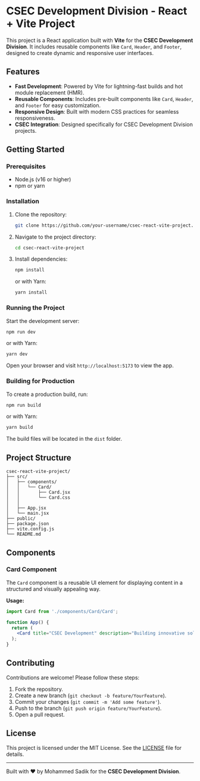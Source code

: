  # CSEC Development Division - React + Vite Project

This project is a React application built with **Vite** for the **CSEC Development Division**. It includes reusable components like `Card`, `Header`, and `Footer`, designed to create dynamic and responsive user interfaces.

## Features

- **Fast Development**: Powered by Vite for lightning-fast builds and hot module replacement (HMR).
- **Reusable Components**: Includes pre-built components like `Card`, `Header`, and `Footer` for easy customization.
- **Responsive Design**: Built with modern CSS practices for seamless responsiveness.
- **CSEC Integration**: Designed specifically for CSEC Development Division projects.

## Getting Started

### Prerequisites

- Node.js (v16 or higher)
- npm or yarn

### Installation

1. Clone the repository:

   ```bash
   git clone https://github.com/your-username/csec-react-vite-project.git
   ```

2. Navigate to the project directory:

   ```bash
   cd csec-react-vite-project
   ```

3. Install dependencies:

   ```bash
   npm install
   ```

   or with Yarn:

   ```bash
   yarn install
   ```

### Running the Project

Start the development server:

```bash
npm run dev
```

or with Yarn:

```bash
yarn dev
```

Open your browser and visit `http://localhost:5173` to view the app.

### Building for Production

To create a production build, run:

```bash
npm run build
```

or with Yarn:

```bash
yarn build
```

The build files will be located in the `dist` folder.

## Project Structure

```
csec-react-vite-project/
├── src/
│   ├── components/
│   │   └── Card/
│   │       ├── Card.jsx
│   │       └── Card.css
│   │   
│   ├── App.jsx
│   └── main.jsx
├── public/
├── package.json
├── vite.config.js
└── README.md
```

## Components

### Card Component

The `Card` component is a reusable UI element for displaying content in a structured and visually appealing way.

**Usage:**

```jsx
import Card from './components/Card/Card';

function App() {
  return (
    <Card title="CSEC Development" description="Building innovative solutions for the future." />
  );
}
```

## Contributing

Contributions are welcome! Please follow these steps:

1. Fork the repository.
2. Create a new branch (`git checkout -b feature/YourFeature`).
3. Commit your changes (`git commit -m 'Add some feature'`).
4. Push to the branch (`git push origin feature/YourFeature`).
5. Open a pull request.

## License

This project is licensed under the MIT License. See the [LICENSE](LICENSE) file for details.

---

Built with ❤️ by Mohammed Sadik for the **CSEC Development Division**.
```